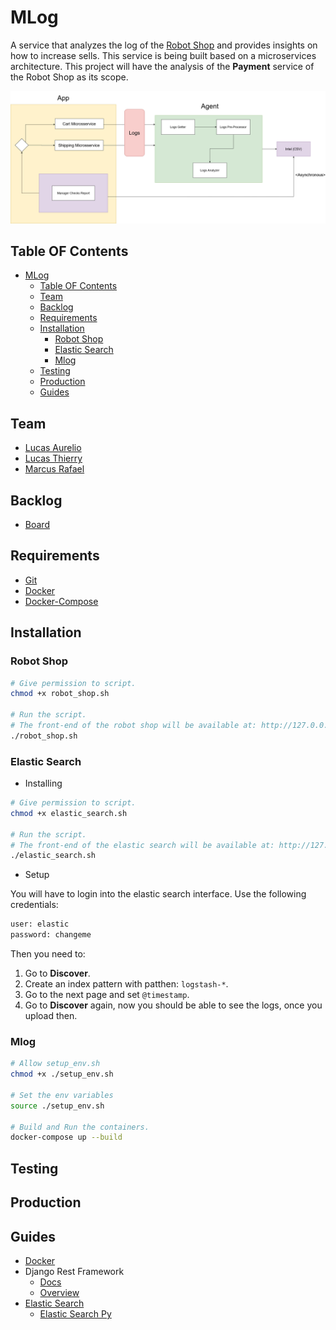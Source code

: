 # MLog

A service that analyzes the log of the [Robot Shop](https://github.com/instana/robot-shop) and provides insights on how to increase sells.
This service is being built based on a microservices architecture.
This project will have the analysis of the **Payment** service of the Robot Shop as its scope.

![alt text](media/diagram.png?raw=true)

## Table OF Contents

- [MLog](#mlog)
  - [Table OF Contents](#table-of-contents)
  - [Team](#team)
  - [Backlog](#backlog)
  - [Requirements](#requirements)
  - [Installation](#installation)
    - [Robot Shop](#robot-shop)
    - [Elastic Search](#elastic-search)
    - [Mlog](#mlog-1)
  - [Testing](#testing)
  - [Production](#production)
  - [Guides](#guides)

## Team

- [Lucas Aurelio](https://github.com/lucas625)
- [Lucas Thierry](https://github.com/lucasthierry)
- [Marcus Rafael](https://github.com/marcusrafael)

## Backlog

- [Board](https://trello.com/invite/b/gBPAZXzy/567892ba668b70a6f3a84c1ad4a84c62/projeto-microservice)

## Requirements

- [Git](https://git-scm.com/book/en/v2/Getting-Started-Installing-Git)
- [Docker](https://www.docker.com/)
- [Docker-Compose](https://docs.docker.com/compose/install/)

## Installation

### Robot Shop

```sh
# Give permission to script.
chmod +x robot_shop.sh

# Run the script.
# The front-end of the robot shop will be available at: http://127.0.0.1:8080/
./robot_shop.sh
```

### Elastic Search

- Installing

```sh
# Give permission to script.
chmod +x elastic_search.sh

# Run the script.
# The front-end of the elastic search will be available at: http://127.0.0.1:5601/
./elastic_search.sh
```

- Setup

You will have to login into the elastic search interface. Use the following credentials:

```txt
user: elastic
password: changeme
```

Then you need to:

1. Go to **Discover**.
2. Create an index pattern with patthen: `logstash-*`.
3. Go to the next page and set `@timestamp`.
4. Go to **Discover** again, now you should be able to see the logs, once you upload then.

### Mlog

```sh
# Allow setup_env.sh
chmod +x ./setup_env.sh

# Set the env variables
source ./setup_env.sh

# Build and Run the containers.
docker-compose up --build
```

## Testing

## Production

## Guides

- [Docker](https://docs.docker.com/get-started/)
- Django Rest Framework
  - [Docs](https://www.django-rest-framework.org/)
  - [Overview](http://www.cdrf.co/)
- [Elastic Search](https://github.com/deviantony/docker-elk)
  - [Elastic Search Py](https://github.com/elastic/elasticsearch-py)
